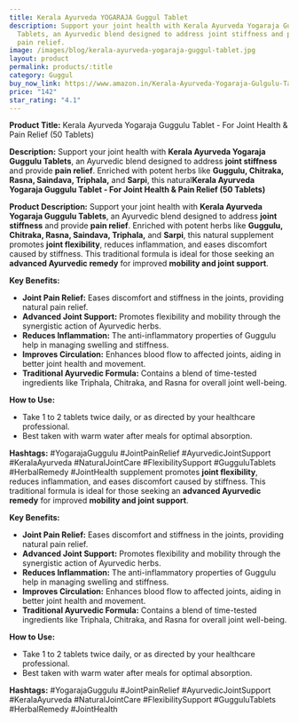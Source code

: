 ```yaml
---
title: Kerala Ayurveda YOGARAJA Guggul Tablet
description: Support your joint health with Kerala Ayurveda Yogaraja Guggulu
  Tablets, an Ayurvedic blend designed to address joint stiffness and provide
  pain relief.
image: /images/blog/kerala-ayurveda-yogaraja-guggul-tablet.jpg
layout: product
permalink: products/:title
category: Guggul
buy_now_link: https://www.amazon.in/Kerala-Ayurveda-Yogaraja-Gulgulu-Tablet/dp/B07R3ZJHJ3/ref=sr_1_54?crid=274T8B0U72I18&tag=ayushmonk-21
price: "142"
star_rating: "4.1"
---
```

**Product Title:**
Kerala Ayurveda Yogaraja Guggulu Tablet - For Joint Health & Pain Relief (50 Tablets)

**Description:**
Support your joint health with **Kerala Ayurveda Yogaraja Guggulu Tablets**, an Ayurvedic blend designed to address **joint stiffness** and provide **pain relief**. Enriched with potent herbs like **Guggulu, Chitraka, Rasna, Saindava, Triphala,** and **Sarpi**, this natural**Kerala Ayurveda Yogaraja Guggulu Tablet - For Joint Health & Pain Relief (50 Tablets)**

**Product Description:**
Support your joint health with **Kerala Ayurveda Yogaraja Guggulu Tablets**, an Ayurvedic blend designed to address **joint stiffness** and provide **pain relief**. Enriched with potent herbs like **Guggulu, Chitraka, Rasna, Saindava, Triphala,** and **Sarpi**, this natural supplement promotes **joint flexibility**, reduces inflammation, and eases discomfort caused by stiffness. This traditional formula is ideal for those seeking an **advanced Ayurvedic remedy** for improved **mobility and joint support**.

**Key Benefits:**
- **Joint Pain Relief:** Eases discomfort and stiffness in the joints, providing natural pain relief.
- **Advanced Joint Support:** Promotes flexibility and mobility through the synergistic action of Ayurvedic herbs.
- **Reduces Inflammation:** The anti-inflammatory properties of Guggulu help in managing swelling and stiffness.
- **Improves Circulation:** Enhances blood flow to affected joints, aiding in better joint health and movement.
- **Traditional Ayurvedic Formula:** Contains a blend of time-tested ingredients like Triphala, Chitraka, and Rasna for overall joint well-being.

**How to Use:**
- Take 1 to 2 tablets twice daily, or as directed by your healthcare professional.
- Best taken with warm water after meals for optimal absorption.

**Hashtags:**
#YogarajaGuggulu #JointPainRelief #AyurvedicJointSupport #KeralaAyurveda #NaturalJointCare #FlexibilitySupport #GugguluTablets #HerbalRemedy #JointHealth supplement promotes **joint flexibility**, reduces inflammation, and eases discomfort caused by stiffness. This traditional formula is ideal for those seeking an **advanced Ayurvedic remedy** for improved **mobility and joint support**.

**Key Benefits:**
- **Joint Pain Relief:** Eases discomfort and stiffness in the joints, providing natural pain relief.
- **Advanced Joint Support:** Promotes flexibility and mobility through the synergistic action of Ayurvedic herbs.
- **Reduces Inflammation:** The anti-inflammatory properties of Guggulu help in managing swelling and stiffness.
- **Improves Circulation:** Enhances blood flow to affected joints, aiding in better joint health and movement.
- **Traditional Ayurvedic Formula:** Contains a blend of time-tested ingredients like Triphala, Chitraka, and Rasna for overall joint well-being.

**How to Use:**
- Take 1 to 2 tablets twice daily, or as directed by your healthcare professional.
- Best taken with warm water after meals for optimal absorption.

**Hashtags:**
#YogarajaGuggulu #JointPainRelief #AyurvedicJointSupport #KeralaAyurveda #NaturalJointCare #FlexibilitySupport #GugguluTablets #HerbalRemedy #JointHealth
